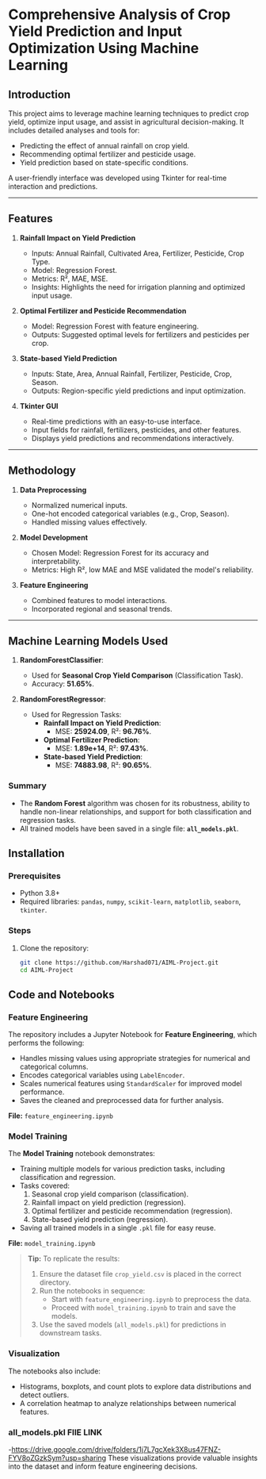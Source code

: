 # Comprehensive Analysis of Crop Yield Prediction and Input Optimization Using Machine Learning

## Introduction

This project aims to leverage machine learning techniques to predict crop yield, optimize input usage, and assist in agricultural decision-making. It includes detailed analyses and tools for:

- Predicting the effect of annual rainfall on crop yield.
- Recommending optimal fertilizer and pesticide usage.
- Yield prediction based on state-specific conditions.

A user-friendly interface was developed using Tkinter for real-time interaction and predictions.

---

## Features

1. **Rainfall Impact on Yield Prediction**
   - Inputs: Annual Rainfall, Cultivated Area, Fertilizer, Pesticide, Crop Type.
   - Model: Regression Forest.
   - Metrics: R², MAE, MSE.
   - Insights: Highlights the need for irrigation planning and optimized input usage.

2. **Optimal Fertilizer and Pesticide Recommendation**
   - Model: Regression Forest with feature engineering.
   - Outputs: Suggested optimal levels for fertilizers and pesticides per crop.

3. **State-based Yield Prediction**
   - Inputs: State, Area, Annual Rainfall, Fertilizer, Pesticide, Crop, Season.
   - Outputs: Region-specific yield predictions and input optimization.

4. **Tkinter GUI**
   - Real-time predictions with an easy-to-use interface.
   - Input fields for rainfall, fertilizers, pesticides, and other features.
   - Displays yield predictions and recommendations interactively.

---

## Methodology

1. **Data Preprocessing**
   - Normalized numerical inputs.
   - One-hot encoded categorical variables (e.g., Crop, Season).
   - Handled missing values effectively.

2. **Model Development**
   - Chosen Model: Regression Forest for its accuracy and interpretability.
   - Metrics: High R², low MAE and MSE validated the model's reliability.

3. **Feature Engineering**
   - Combined features to model interactions.
   - Incorporated regional and seasonal trends.

---

## Machine Learning Models Used

1. **RandomForestClassifier**:
   - Used for **Seasonal Crop Yield Comparison** (Classification Task).
   - Accuracy: **51.65%**.

2. **RandomForestRegressor**:
   - Used for Regression Tasks:
     - **Rainfall Impact on Yield Prediction**:
       - MSE: **25924.09**, R²: **96.76%**.
     - **Optimal Fertilizer Prediction**:
       - MSE: **1.89e+14**, R²: **97.43%**.
     - **State-based Yield Prediction**:
       - MSE: **74883.98**, R²: **90.65%**.

### Summary
- The **Random Forest** algorithm was chosen for its robustness, ability to handle non-linear relationships, and support for both classification and regression tasks.
- All trained models have been saved in a single file: **`all_models.pkl`**.


## Installation

### Prerequisites
- Python 3.8+
- Required libraries: `pandas`, `numpy`, `scikit-learn`, `matplotlib`, `seaborn`, `tkinter`.

### Steps
1. Clone the repository:
   ```bash
   git clone https://github.com/Harshad071/AIML-Project.git
   cd AIML-Project
## Code and Notebooks

### Feature Engineering
The repository includes a Jupyter Notebook for **Feature Engineering**, which performs the following:
- Handles missing values using appropriate strategies for numerical and categorical columns.
- Encodes categorical variables using `LabelEncoder`.
- Scales numerical features using `StandardScaler` for improved model performance.
- Saves the cleaned and preprocessed data for further analysis.

**File:** `feature_engineering.ipynb`

### Model Training
The **Model Training** notebook demonstrates:
- Training multiple models for various prediction tasks, including classification and regression.
- Tasks covered:
  1. Seasonal crop yield comparison (classification).
  2. Rainfall impact on yield prediction (regression).
  3. Optimal fertilizer and pesticide recommendation (regression).
  4. State-based yield prediction (regression).
- Saving all trained models in a single `.pkl` file for easy reuse.

**File:** `model_training.ipynb`

> **Tip:** To replicate the results:
> 1. Ensure the dataset file `crop_yield.csv` is placed in the correct directory.
> 2. Run the notebooks in sequence:
>    - Start with `feature_engineering.ipynb` to preprocess the data.
>    - Proceed with `model_training.ipynb` to train and save the models.
> 3. Use the saved models (`all_models.pkl`) for predictions in downstream tasks.

### Visualization
The notebooks also include:
- Histograms, boxplots, and count plots to explore data distributions and detect outliers.
- A correlation heatmap to analyze relationships between numerical features.
  
### all_models.pkl FIlE LINK
-https://drive.google.com/drive/folders/1j7L7gcXek3X8us47FNZ-FYV8oZGzkSym?usp=sharing
These visualizations provide valuable insights into the dataset and inform feature engineering decisions.

